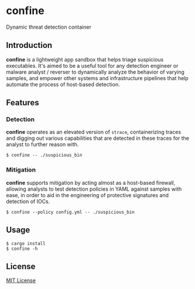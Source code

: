 # confine

Dynamic threat detection container

## Introduction

__confine__ is a lightweight app sandbox that helps triage suspicious executables. It's aimed to be a useful tool for any detection
engineer or malware analyst / reverser to dynamically analyze the behavior of varying samples, and empower other systems and infrastructure pipelines
that help automate the process of host-based detection.

## Features

### Detection

__confine__ operates as an elevated version of `strace`, containerizing traces and digging out various capabilities that
are detected in these traces for the analyst to further reason with.

```
$ confine -- ./suspicious_bin
```

### Mitigation

__confine__ supports mitigation by acting almost as a host-based firewall, allowing analysts to test detection policies in YAML against samples with ease, in
order to aid in the engineering of protective signatures and detection of IOCs.

```
$ confine --policy config.yml -- ./suspicious_bin
```

## Usage

```
$ cargo install
$ confine -h
```

## License

[MIT License](https://codemuch.tech/docs/license.txt)

